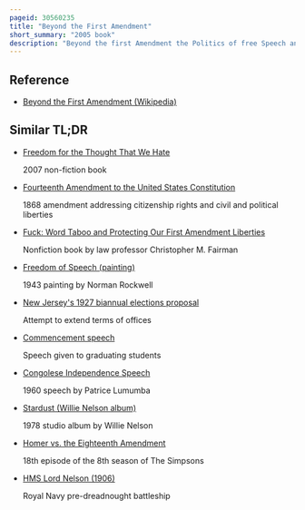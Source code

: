 ```yaml
---
pageid: 30560235
title: "Beyond the First Amendment"
short_summary: "2005 book"
description: "Beyond the first Amendment the Politics of free Speech and Pluralism is a Book about the Freedom of Speech and the first Amendment to the united States Constitution written by Author Samuel Peter Nelson. It was published by the Johns hopkins university Press in 2005. Nelson Discusses in it how the more general Notion of free Speech Differs from the specifically applied Notion of the first Amendment in american Law."
---
```


## Reference

- [Beyond the First Amendment (Wikipedia)](https://en.wikipedia.org/?curid=30560235)

## Similar TL;DR

- [Freedom for the Thought That We Hate](/tldr/en/freedom-for-the-thought-that-we-hate)

  2007 non-fiction book

- [Fourteenth Amendment to the United States Constitution](/tldr/en/fourteenth-amendment-to-the-united-states-constitution)

  1868 amendment addressing citizenship rights and civil and political liberties

- [Fuck: Word Taboo and Protecting Our First Amendment Liberties](/tldr/en/fuck-word-taboo-and-protecting-our-first-amendment-liberties)

  Nonfiction book by law professor Christopher M. Fairman

- [Freedom of Speech (painting)](/tldr/en/freedom-of-speech-painting)

  1943 painting by Norman Rockwell

- [New Jersey's 1927 biannual elections proposal](/tldr/en/new-jerseys-1927-biannual-elections-proposal)

  Attempt to extend terms of offices

- [Commencement speech](/tldr/en/commencement-speech)

  Speech given to graduating students

- [Congolese Independence Speech](/tldr/en/congolese-independence-speech)

  1960 speech by Patrice Lumumba

- [Stardust (Willie Nelson album)](/tldr/en/stardust-willie-nelson-album)

  1978 studio album by Willie Nelson

- [Homer vs. the Eighteenth Amendment](/tldr/en/homer-vs-the-eighteenth-amendment)

  18th episode of the 8th season of The Simpsons

- [HMS Lord Nelson (1906)](/tldr/en/hms-lord-nelson-1906)

  Royal Navy pre-dreadnought battleship
